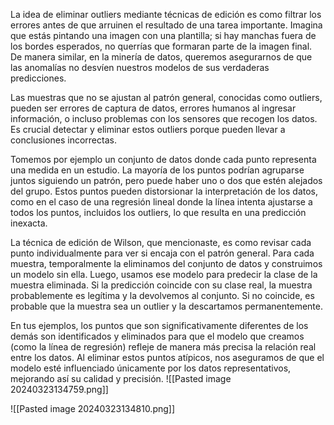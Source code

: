 La idea de eliminar outliers mediante técnicas de edición es como filtrar los errores antes de que arruinen el resultado de una tarea importante. Imagina que estás pintando una imagen con una plantilla; si hay manchas fuera de los bordes esperados, no querrías que formaran parte de la imagen final. De manera similar, en la minería de datos, queremos asegurarnos de que las anomalías no desvíen nuestros modelos de sus verdaderas predicciones.

Las muestras que no se ajustan al patrón general, conocidas como outliers, pueden ser errores de captura de datos, errores humanos al ingresar información, o incluso problemas con los sensores que recogen los datos. Es crucial detectar y eliminar estos outliers porque pueden llevar a conclusiones incorrectas.

Tomemos por ejemplo un conjunto de datos donde cada punto representa una medida en un estudio. La mayoría de los puntos podrían agruparse juntos siguiendo un patrón, pero puede haber uno o dos que estén alejados del grupo. Estos puntos pueden distorsionar la interpretación de los datos, como en el caso de una regresión lineal donde la línea intenta ajustarse a todos los puntos, incluidos los outliers, lo que resulta en una predicción inexacta.

La técnica de edición de Wilson, que mencionaste, es como revisar cada punto individualmente para ver si encaja con el patrón general. Para cada muestra, temporalmente la eliminamos del conjunto de datos y construimos un modelo sin ella. Luego, usamos ese modelo para predecir la clase de la muestra eliminada. Si la predicción coincide con su clase real, la muestra probablemente es legítima y la devolvemos al conjunto. Si no coincide, es probable que la muestra sea un outlier y la descartamos permanentemente.

En tus ejemplos, los puntos que son significativamente diferentes de los demás son identificados y eliminados para que el modelo que creamos (como la línea de regresión) refleje de manera más precisa la relación real entre los datos. Al eliminar estos puntos atípicos, nos aseguramos de que el modelo esté influenciado únicamente por los datos representativos, mejorando así su calidad y precisión.
![[Pasted image 20240323134759.png]]



![[Pasted image 20240323134810.png]]
